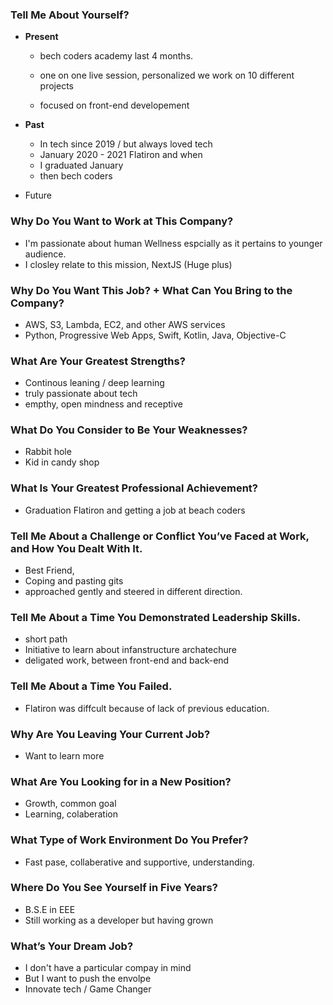 ### Tell Me About Yourself?

- **Present**

  - bech coders academy last 4  months.

  - one on one live session, personalized we work on 10 different projects 

  - focused on front-end developement

- **Past** 
  - In tech since 2019 / but always loved tech
  - January 2020 - 2021 Flatiron and when 
  - I graduated January
  - then bech coders

- Future

### Why Do You Want to Work at This Company?

- I'm passionate about human Wellness espcially as it pertains to younger audience.
- I closley relate to this mission, NextJS (Huge plus)

### Why Do You Want This Job? + What Can You Bring to the Company?

- AWS, S3, Lambda, EC2, and other AWS services
- Python, Progressive Web Apps, Swift, Kotlin, Java, Objective-C

### What Are Your Greatest Strengths?

- Continous leaning / deep learning
- truly passionate about tech
- empthy, open mindness and receptive

### What Do You Consider to Be Your Weaknesses?

- Rabbit hole
- Kid in candy shop

### What Is Your Greatest Professional Achievement?

- Graduation Flatiron and getting a job at beach coders

### Tell Me About a Challenge or Conflict You’ve Faced at Work, and How You Dealt With It.

- Best Friend,
- Coping and pasting gits
- approached gently and steered in different direction.

### Tell Me About a Time You Demonstrated Leadership Skills.

- short path
- Initiative to learn about infanstructure archatechure
- deligated work, between front-end and back-end

### Tell Me About a Time You Failed.

- Flatiron was diffcult because of lack of previous education.

### Why Are You Leaving Your Current Job?

- Want to learn more 

### What Are You Looking for in a New Position?

- Growth, common goal
- Learning, colaberation

### What Type of Work Environment Do You Prefer?

- Fast pase, collaberative and supportive, understanding.

### Where Do You See Yourself in Five Years?

- B.S.E in EEE
- Still working as a developer but having grown

### What’s Your Dream Job?

- I don't have a particular compay in mind
- But I want to push the envolpe
- Innovate tech / Game Changer

